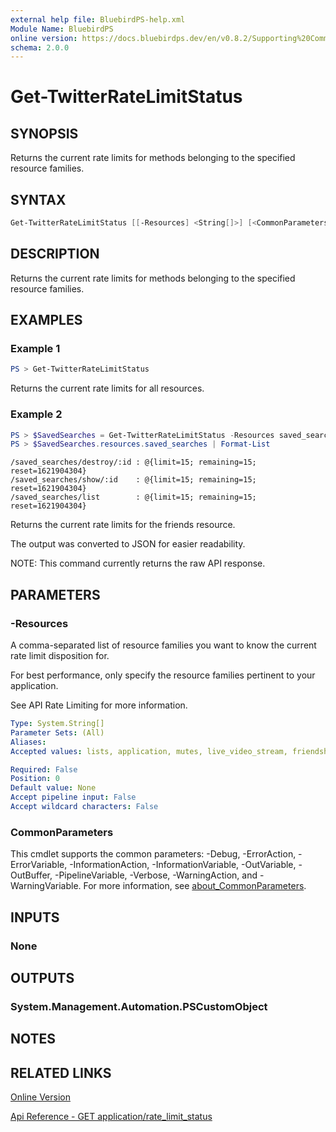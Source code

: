 ```yaml
---
external help file: BluebirdPS-help.xml
Module Name: BluebirdPS
online version: https://docs.bluebirdps.dev/en/v0.8.2/Supporting%20Commands/Get-TwitterRateLimitStatus
schema: 2.0.0
---
```


# Get-TwitterRateLimitStatus

## SYNOPSIS

Returns the current rate limits for methods belonging to the specified resource families.

## SYNTAX

```powershell
Get-TwitterRateLimitStatus [[-Resources] <String[]>] [<CommonParameters>]
```

## DESCRIPTION

Returns the current rate limits for methods belonging to the specified resource families.

## EXAMPLES

### Example 1

```powershell
PS > Get-TwitterRateLimitStatus
```

Returns the current rate limits for all resources.

### Example 2

```powershell
PS > $SavedSearches = Get-TwitterRateLimitStatus -Resources saved_searches
PS > $SavedSearches.resources.saved_searches | Format-List
```

```text
/saved_searches/destroy/:id : @{limit=15; remaining=15; reset=1621904304}
/saved_searches/show/:id    : @{limit=15; remaining=15; reset=1621904304}
/saved_searches/list        : @{limit=15; remaining=15; reset=1621904304}
```

Returns the current rate limits for the friends resource.

The output was converted to JSON for easier readability.

NOTE: This command currently returns the raw API response.

## PARAMETERS

### -Resources

A comma-separated list of resource families you want to know the current rate limit disposition for.

For best performance, only specify the resource families pertinent to your application.

See API Rate Limiting for more information.

```yaml
Type: System.String[]
Parameter Sets: (All)
Aliases:
Accepted values: lists, application, mutes, live_video_stream, friendships, guide, auth, blocks, geo, users, teams, followers, collections, statuses, custom_profiles, webhooks, contacts, labs, i, tweet_prompts, moments, limiter_scalding_report_creation, fleets, help, feedback, business_experience, graphql&POST, friends, sandbox, drafts, direct_messages, media, traffic, account_activity, account, safety, favorites, device, tweets, saved_searches, oauth, search, trends, live_pipeline, graphql

Required: False
Position: 0
Default value: None
Accept pipeline input: False
Accept wildcard characters: False
```

### CommonParameters

This cmdlet supports the common parameters: -Debug, -ErrorAction, -ErrorVariable, -InformationAction, -InformationVariable, -OutVariable, -OutBuffer, -PipelineVariable, -Verbose, -WarningAction, and -WarningVariable. For more information, see [about_CommonParameters](http://go.microsoft.com/fwlink/?LinkID=113216).

## INPUTS

### None

## OUTPUTS

### System.Management.Automation.PSCustomObject

## NOTES

## RELATED LINKS

[Online Version](https://docs.bluebirdps.dev/en/v0.8.2/Supporting%20Commands/Get-TwitterRateLimitStatus)

[Api Reference - GET application/rate_limit_status](https://developer.twitter.com/en/docs/twitter-api/v1/developer-utilities/rate-limit-status/api-reference/get-application-rate_limit_status)
